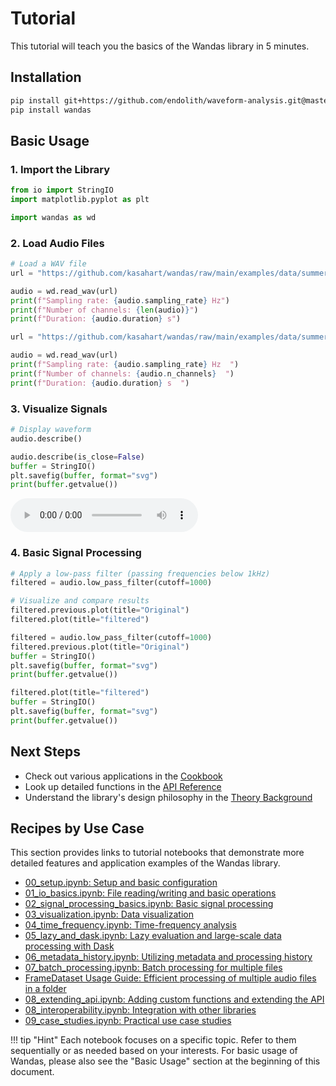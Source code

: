 # Tutorial

This tutorial will teach you the basics of the Wandas library in 5 minutes.

## Installation

```bash
pip install git+https://github.com/endolith/waveform-analysis.git@master
pip install wandas
```

## Basic Usage

### 1. Import the Library

```python exec="on" session="wd_demo"
from io import StringIO
import matplotlib.pyplot as plt
```

```python exec="on" source="above" session="wd_demo"
import wandas as wd

```

### 2. Load Audio Files

```python
# Load a WAV file
url = "https://github.com/kasahart/wandas/raw/main/examples/data/summer_streets1.wav"

audio = wd.read_wav(url)
print(f"Sampling rate: {audio.sampling_rate} Hz")
print(f"Number of channels: {len(audio)}")
print(f"Duration: {audio.duration} s")
```

```python exec="on" session="wd_demo"
url = "https://github.com/kasahart/wandas/raw/main/examples/data/summer_streets1.wav"

audio = wd.read_wav(url)
print(f"Sampling rate: {audio.sampling_rate} Hz  ")
print(f"Number of channels: {audio.n_channels}  ")
print(f"Duration: {audio.duration} s  ")

```

### 3. Visualize Signals

```python
# Display waveform
audio.describe()
```

```python exec="on" html="true" session="wd_demo"
audio.describe(is_close=False)
buffer = StringIO()
plt.savefig(buffer, format="svg")
print(buffer.getvalue())
```

<audio controls src="https://github.com/kasahart/wandas/raw/main/examples/data/summer_streets1.wav"></audio>

### 4. Basic Signal Processing

```python
# Apply a low-pass filter (passing frequencies below 1kHz)
filtered = audio.low_pass_filter(cutoff=1000)

# Visualize and compare results
filtered.previous.plot(title="Original")
filtered.plot(title="filtered")
```

```python exec="on" html="true" session="wd_demo"
filtered = audio.low_pass_filter(cutoff=1000)
filtered.previous.plot(title="Original")
buffer = StringIO()
plt.savefig(buffer, format="svg")
print(buffer.getvalue())

filtered.plot(title="filtered")
buffer = StringIO()
plt.savefig(buffer, format="svg")
print(buffer.getvalue())
```

## Next Steps

- Check out various applications in the [Cookbook](../how_to/index.md)
- Look up detailed functions in the [API Reference](../api/index.md)
- Understand the library's design philosophy in the [Theory Background](../explanation/index.md)

## Recipes by Use Case

This section provides links to tutorial notebooks that demonstrate more detailed features and application examples of the Wandas library.

- [00_setup.ipynb: Setup and basic configuration](/tutorial/00_setup.ipynb)
- [01_io_basics.ipynb: File reading/writing and basic operations](/tutorial/01_io_basics.ipynb)
- [02_signal_processing_basics.ipynb: Basic signal processing](/tutorial/02_signal_processing_basics.ipynb)
- [03_visualization.ipynb: Data visualization](/tutorial/03_visualization.ipynb)
- [04_time_frequency.ipynb: Time-frequency analysis](/tutorial/04_time_frequency.ipynb)
- [05_lazy_and_dask.ipynb: Lazy evaluation and large-scale data processing with Dask](/tutorial/05_lazy_and_dask.ipynb)
- [06_metadata_history.ipynb: Utilizing metadata and processing history](/tutorial/06_metadata_history.ipynb)
- [07_batch_processing.ipynb: Batch processing for multiple files](/tutorial/07_batch_processing.ipynb)
- [FrameDataset Usage Guide: Efficient processing of multiple audio files in a folder](../../examples/03_frame_dataset_usage.ipynb)
- [08_extending_api.ipynb: Adding custom functions and extending the API](/tutorial/08_extending_api.ipynb)
- [08_interoperability.ipynb: Integration with other libraries](/tutorial/08_interoperability.ipynb)
- [09_case_studies.ipynb: Practical use case studies](/tutorial/09_case_studies.ipynb)

!!! tip "Hint"
    Each notebook focuses on a specific topic. Refer to them sequentially or as needed based on your interests. For basic usage of Wandas, please also see the "Basic Usage" section at the beginning of this document.
